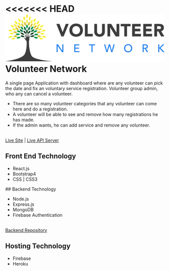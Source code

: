
<<<<<<< HEAD <img src="./src/logos/Group 1329.png"/>
Volunteer Network
=======

A single page Application with dashboard where are any volunteer can pick the date and fix an voluntary service registration. Volunteer group admin, who any can cancel a volunteer.
* There are so many volunteer categories that any volunteer can come here and do a registration.
* A volunteer will be able to see and remove how many registrations he has made.
* If the admin wants, he can add service and remove any volunteer.
<br/>
<a href="https://volunteer-assig.firebaseapp.com/">Live Site</a> | 
<a href="https://peaceful-beach-73677.herokuapp.com/">Live API Server</a> 

## Front End Technology
<ul>
    <li>React.js</li>
    <li>Bootstrap4</li>
    <li>CSS | CSS3</li>
</ul>
## Backend Technology
<ul>
    <li>Node.js</li>
    <li>Express.js</li>
    <li>MongoDB</li>
    <li>Firebase Authentication</li>
</ul>
<br/>
<a href="https://github.com/abuhorainhero/volunteer-server">Backend Repository</a>

## Hosting Technology
<ul>
    <li>Firebase</li>
    <li>Heroku</li>
</ul>